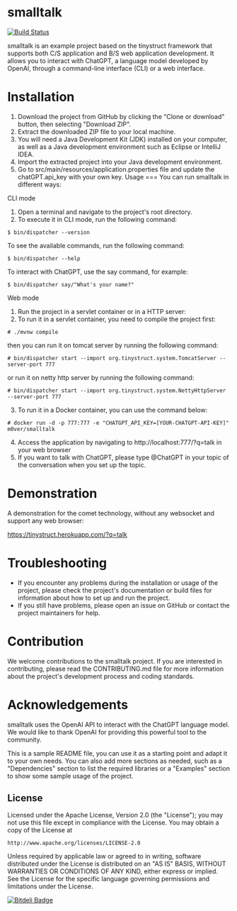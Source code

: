 
smalltalk
==
[![Build Status](https://travis-ci.org/tinystruct/smalltalk.svg?branch=master)](https://travis-ci.org/m0ver/tinystruct2.0)

smalltalk is an example project based on the tinystruct framework that supports both C/S application and B/S web application development. It allows you to interact with ChatGPT, a language model developed by OpenAI, through a command-line interface (CLI) or a web interface.

Installation
===
1. Download the project from GitHub by clicking the "Clone or download" button, then selecting "Download ZIP".
2. Extract the downloaded ZIP file to your local machine.
3. You will need a Java Development Kit (JDK) installed on your computer, as well as a Java development environment such as Eclipse or IntelliJ IDEA.
4. Import the extracted project into your Java development environment.
5. Go to src/main/resources/application.properties file and update the chatGPT.api_key with your own key.
Usage
===
You can run smalltalk in different ways:

CLI mode
1. Open a terminal and navigate to the project's root directory.
2. To execute it in CLI mode, run the following command:
```
$ bin/dispatcher --version
```
To see the available commands, run the following command:
```
$ bin/dispatcher --help
```
To interact with ChatGPT, use the say command, for example:
```
$ bin/dispatcher say/"What's your name?"
```
Web mode

1. Run the project in a servlet container or in a HTTP server:
2. To run it in a servlet container, you need to compile the project first:
```
# ./mvnw compile
```
then you can run it on tomcat server by running the following command:

```
# bin/dispatcher start --import org.tinystruct.system.TomcatServer --server-port 777
```
or run it on netty http server by running the following command:

```
# bin/dispatcher start --import org.tinystruct.system.NettyHttpServer --server-port 777
```
3. To run it in a Docker container, you can use the command below:

```
# docker run -d -p 777:777 -e "CHATGPT_API_KEY=[YOUR-CHATGPT-API-KEY]" m0ver/smalltalk
```
4. Access the application by navigating to http://localhost:777/?q=talk in your web browser
5. If you want to talk with ChatGPT, please type @ChatGPT in your topic of the conversation when you set up the topic.

Demonstration
===
A demonstration for the comet technology, without any websocket and support any web browser:

https://tinystruct.herokuapp.com/?q=talk

Troubleshooting
===
* If you encounter any problems during the installation or usage of the project, please check the project's documentation or build files for information about how to set up and run the project.
* If you still have problems, please open an issue on GitHub or contact the project maintainers for help.

Contribution
===
We welcome contributions to the smalltalk project. If you are interested in contributing, please read the CONTRIBUTING.md file for more information about the project's development process and coding standards.

Acknowledgements
===
smalltalk uses the OpenAI API to interact with the ChatGPT language model. We would like to thank OpenAI for providing this powerful tool to the community.

This is a sample README file, you can use it as a starting point and adapt it to your own needs. You can also add more sections as needed, such as a "Dependencies" section to list the required libraries or a "Examples" section to show some sample usage of the project.

License
---

Licensed under the Apache License, Version 2.0 (the "License");
you may not use this file except in compliance with the License.
You may obtain a copy of the License at

    http://www.apache.org/licenses/LICENSE-2.0

Unless required by applicable law or agreed to in writing, software
distributed under the License is distributed on an "AS IS" BASIS,
WITHOUT WARRANTIES OR CONDITIONS OF ANY KIND, either express or implied.
See the License for the specific language governing permissions and
limitations under the License.


[![Bitdeli Badge](https://d2weczhvl823v0.cloudfront.net/m0ver/tinystruct2.0/trend.png)](https://bitdeli.com/free "Bitdeli Badge")
